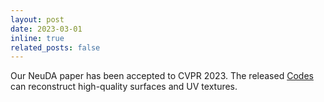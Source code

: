 ```yaml
---
layout: post
date: 2023-03-01
inline: true
related_posts: false
---
```


Our NeuDA paper has been accepted to CVPR 2023. The released [Codes](https://github.com/3D-FRONT-FUTURE/NeuDA) can reconstruct high-quality surfaces and UV textures.
